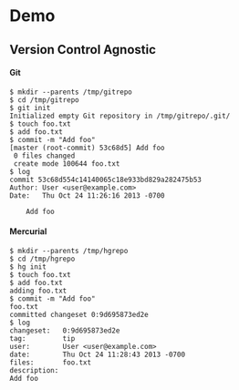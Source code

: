# Demo

## Version Control Agnostic
#### Git

    $ mkdir --parents /tmp/gitrepo
    $ cd /tmp/gitrepo
    $ git init
    Initialized empty Git repository in /tmp/gitrepo/.git/
    $ touch foo.txt
    $ add foo.txt
    $ commit -m "Add foo"
    [master (root-commit) 53c68d5] Add foo
     0 files changed
     create mode 100644 foo.txt
    $ log
    commit 53c68d554c14140065c18e933bd829a282475b53
    Author: User <user@example.com>
    Date:   Thu Oct 24 11:26:16 2013 -0700

        Add foo

#### Mercurial

    $ mkdir --parents /tmp/hgrepo
    $ cd /tmp/hgrepo
    $ hg init
    $ touch foo.txt
    $ add foo.txt
    adding foo.txt
    $ commit -m "Add foo"
    foo.txt
    committed changeset 0:9d695873ed2e
    $ log
    changeset:   0:9d695873ed2e
    tag:         tip
    user:        User <user@example.com>
    date:        Thu Oct 24 11:28:43 2013 -0700
    files:       foo.txt
    description:
    Add foo
